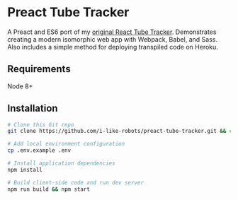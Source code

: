 # Preact Tube Tracker

A Preact and ES6 port of my [original React Tube Tracker](https://github.com/i-like-robots/react-tube-tracker). Demonstrates creating a modern isomorphic web app with Webpack, Babel, and Sass. Also includes a simple method for deploying transpiled code on Heroku.

## Requirements

Node 8+

## Installation

```sh
# Clone this Git repo
git clone https://github.com/i-like-robots/preact-tube-tracker.git && cd preact-tube-tracker

# Add local environment configuration
cp .env.example .env

# Install application dependencies
npm install

# Build client-side code and run dev server
npm run build && npm start
```
